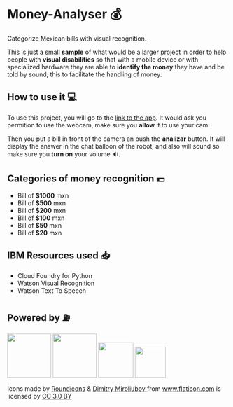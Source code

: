 # Money-Analyser :moneybag:

Categorize Mexican bills with visual recognition.

This is just a small **sample** of what would be a larger project in order to help people with **visual disabilities** so that with a mobile device or with specialized hardware they are able to **identify the money** they have and be told by sound, this to facilitate the handling of money.

## How to use it :computer:

To use this project, you will go to the [link to the app](https://moneyanalyser-jmgamest.mybluemix.net/). It would ask you permition to use the webcam, make sure you **allow** it to use your cam.

Then you put a bill in front of the camera an push the **analizar** button.
It will display the answer in the chat balloon of the robot, and also will sound so make sure you **turn on** your volume :sound:.

## Categories of money recognition :dollar:

-   Bill of **$1000** mxn
-   Bill of **$500** mxn
-   Bill of **$200** mxn
-   Bill of **$100** mxn
-   Bill of **$50** mxn
-   Bill of **$20** mxn

## IBM Resources used :inbox_tray:

-   Cloud Foundry for Python
-   Watson Visual Recognition
-   Watson Text To Speech

## Powered by :fuelpump:

[<img src="https://www.colt.net/wp-content/uploads/2018/04/ibm_cloud.png" height="100">](https://www.ibm.com/cloud/)
[<img src="https://i1.wp.com/www.techweez.com/wp-content/uploads/2017/07/IBM-Watson-Logo.png?fit=1634%2C683" height="100">](https://www.ibm.com/watson/)
[<img src="https://www.python.org/static/community_logos/python-logo-master-v3-TM.png" height="80">](https://www.ibm.com/cloud/)
[<img src="http://flask.pocoo.org/static/logo/flask.png" height="70">](https://www.ibm.com/cloud/)

Icons made by <a href="https://www.flaticon.com/authors/roundicons" title="Roundicons">Roundicons</a> & <a href="https://www.flaticon.com/authors/dimitry-miroliubov" title="Dimitry Miroliubov">Dimitry Miroliubov </a>from <a href="https://www.flaticon.com/"
  title="Flaticon">www.flaticon.com</a> is licensed by <a href="http://creativecommons.org/licenses/by/3.0/" title="Creative Commons BY 3.0" target="_blank">CC 3.0 BY</a>
